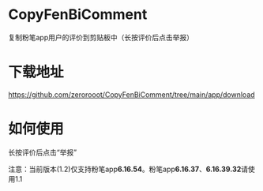 # CopyFenBiComment

复制粉笔app用户的评价到剪贴板中（长按评价后点击举报）

# 下载地址

https://github.com/zerorooot/CopyFenBiComment/tree/main/app/download

# 如何使用

长按评价后点击“举报”

注意：当前版本(1.2)仅支持粉笔app**6.16.54**。粉笔app**6.16.37**、**6.16.39.32**请使用1.1
